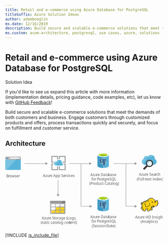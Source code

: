 ```yaml
---
title: Retail and e-commerce using Azure Database for PostgreSQL
titleSuffix: Azure Solution Ideas
author: adamboeglin
ms.date: 12/16/2019
description: Build secure and scalable e-commerce solutions that meet the demands of both customers and business. Engage customers through customized products and offers, process transactions quickly and securely, and focus on fulfillment and customer service.
ms.custom: acom-architecture, postgresql, use cases, azure, solutions
---
```

# Retail and e-commerce using Azure Database for PostgreSQL

<div class="alert">
    <p class="alert-title">
        <span class="icon is-left" aria-hidden="true">
            <span class="icon docon docon-lightbulb" role="presentation"></span>
        </span>Solution Idea</p>
    <p>If you'd like to see us expand this article with more information (implementation details, pricing guidance, code examples, etc), let us know with <a href="#feedback">GitHub Feedback</a>!</p>
</div>

Build secure and scalable e-commerce solutions that meet the demands of both customers and business. Engage customers through customized products and offers, process transactions quickly and securely, and focus on fulfillment and customer service. 

## Architecture

<svg class="architecture-diagram" aria-labelledby="retail-and-ecommerce-using-azure-database-for-postgresql" height="285.39" viewbox="0 0 595.565 285.39" width="595.565" xmlns="http://www.w3.org/2000/svg">
    <text fill="#5b5b5b" font-family="SegoeUI, Segoe UI" font-size="14" transform="translate(3.797 91.785)">
        B<tspan letter-spacing="-.013em" x="8.025" y="0">r</tspan><tspan x="12.708" y="0">owser</tspan>
    </text>
    <path d="M0 61.653A2.354 2.354 0 002.347 64h53.991a2.354 2.354 0 002.347-2.347V24.915H0z" fill="#59b4d9"/>
    <path d="M56.338 14H2.347A2.354 2.354 0 000 16.347v8.92h58.685v-8.92A2.354 2.354 0 0056.338 14" fill="#a0a1a2"/>
    <path d="M2.347 14A2.354 2.354 0 000 16.347v45.306A2.354 2.354 0 002.347 64H4.93l46.244-50z" fill="#fff" opacity=".2" style="isolation:isolate"/>
    <path fill="#fff" d="M17.305 17.181h38.371v4.514H17.305z"/>
    <circle cx="7.9" cy="19.814" fill="#3999c6" r="2.633"/>
    <text fill="#5b5b5b" font-family="SegoeUI, Segoe UI" font-size="14" transform="translate(321.778 87.285)">
        Azu<tspan letter-spacing="-.013em" x="23.283" y="0">r</tspan><tspan x="27.966" y="0">e Data</tspan><tspan letter-spacing="-.013em" x="67.929" y="0">b</tspan><tspan x="75.975" y="0">ase </tspan><tspan x="3.989" y="16.8">for </tspan><tspan letter-spacing="-.037em" x="25.276" y="16.8">P</tspan><tspan x="32.597" y="16.8">os</tspan><tspan letter-spacing="-.008em" x="46.741" y="16.8">t</tspan><tspan x="51.375" y="16.8">g</tspan><tspan letter-spacing="-.013em" x="59.62" y="16.8">r</tspan><tspan x="64.302" y="16.8">eSQL</tspan><tspan x="-3.845" y="33.6">(P</tspan><tspan letter-spacing="-.013em" x="8.22" y="33.6">r</tspan><tspan x="12.903" y="33.6">oduct Catalog)</tspan>
    </text>
    <text fill="#5b5b5b" font-family="SegoeUI, Segoe UI" font-size="14" transform="translate(321.778 247.285)">
        Azu<tspan letter-spacing="-.013em" x="23.283" y="0">r</tspan><tspan x="27.966" y="0">e Data</tspan><tspan letter-spacing="-.013em" x="67.929" y="0">b</tspan><tspan x="75.975" y="0">ase </tspan><tspan x="3.989" y="16.8">for </tspan><tspan letter-spacing="-.037em" x="25.276" y="16.8">P</tspan><tspan x="32.597" y="16.8">os</tspan><tspan letter-spacing="-.008em" x="46.741" y="16.8">t</tspan><tspan x="51.375" y="16.8">g</tspan><tspan letter-spacing="-.013em" x="59.62" y="16.8">r</tspan><tspan x="64.302" y="16.8">eSQL</tspan><tspan x="5.472" y="33.6">(Session </tspan><tspan letter-spacing="-.032em" x="59.688" y="33.6">S</tspan><tspan x="66.674" y="33.6">ta</tspan><tspan letter-spacing="-.008em" x="78.542" y="33.6">t</tspan><tspan x="83.176" y="33.6">e)</tspan>
    </text>
    <text fill="#5b5b5b" font-family="SegoeUI, Segoe UI" font-size="14" transform="translate(142.145 90.785)">
        Azu<tspan letter-spacing="-.013em" x="23.283" y="0">r</tspan><tspan x="27.966" y="0">e App Se</tspan><tspan letter-spacing=".04em" x="83.207" y="0">r</tspan><tspan x="88.635" y="0">vices</tspan>
    </text>
    <text fill="#5b5b5b" font-family="SegoeUI, Segoe UI" font-size="14" transform="translate(505.337 86.785)">
        Azu<tspan letter-spacing="-.013em" x="23.283" y="0">r</tspan><tspan x="27.966" y="0">e Sea</tspan><tspan letter-spacing="-.013em" x="61.004" y="0">r</tspan><tspan x="65.687" y="0">ch</tspan><tspan x="-7.889" y="16.8">(Full-</tspan><tspan letter-spacing="-.008em" x="23.475" y="16.8">t</tspan><tspan x="28.109" y="16.8">ext index)</tspan>
    </text>
    <text fill="#5b5b5b" font-family="SegoeUI, Segoe UI" font-size="14" transform="translate(138.088 251.785)">
        Azu<tspan letter-spacing="-.013em" x="23.283" y="0">r</tspan><tspan x="27.966" y="0">e </tspan><tspan letter-spacing="-.032em" x="39.122" y="0">S</tspan><tspan letter-spacing="-.008em" x="46.108" y="0">t</tspan><tspan x="50.743" y="0">orage (Logs,</tspan><tspan x="-5.12" y="16.8">static catalog con</tspan><tspan letter-spacing="-.008em" x="102.847" y="16.8">t</tspan><tspan x="107.481" y="16.8">ent)</tspan>
    </text>
    <path fill="none" stroke="#969696" stroke-miterlimit="10" stroke-width="1.5" d="M319.54 40.03h-77.265"/>
    <path fill="#969696" d="M318.008 34.794l9.067 5.236-9.067 5.236V34.794z"/>
    <path fill="none" stroke="#969696" stroke-miterlimit="10" stroke-width="1.5" d="M153.54 40.03H72.275"/>
    <path fill="#969696" d="M152.008 34.794l9.067 5.236-9.067 5.236V34.794z"/>
    <path d="M196.051 61.22h-17.928V43.4h3.672a9.513 9.513 0 01-.648-3.564v-.216h-6.8V65h25.488V49.88h-3.78zM221.323 43.4h3.24v17.928h-17.928v-11.34h-3.78V65h25.488V39.62h-7.992a7.609 7.609 0 01.972 3.564zM178.123 32.6V14.78h17.928v10.368a10.021 10.021 0 013.78-1.728V11h-25.488v25.38h7.344a10.249 10.249 0 012.376-3.672l-5.94-.108zM206.635 22.988V14.78h17.928v17.928h-7.884a13.1 13.1 0 01.54 3.672v.108h11.124V11h-25.488v11.772c.324 0 .54-.108.864-.108a26.751 26.751 0 012.916.324z" fill="#a0a1a2"/>
    <path d="M218.407 43.076a3.987 3.987 0 00-4-4h-.54a11.741 11.741 0 00.432-2.808 10.628 10.628 0 00-20.736-3.348 8.425 8.425 0 00-2.376-.432 7.345 7.345 0 000 14.688h23.544a4.107 4.107 0 003.672-4.1" fill="#59b4d9"/>
    <path d="M195.079 47.18a7.341 7.341 0 013.564-12.312 5.967 5.967 0 012.376-.108 10.713 10.713 0 015.94-8.64 10.181 10.181 0 00-3.24-.54 10.57 10.57 0 00-10.044 7.344 8.425 8.425 0 00-2.376-.432 7.345 7.345 0 000 14.688h3.78z" fill="#fff" opacity=".2" style="isolation:isolate"/>
    <path d="M169.343 228.5a2.131 2.131 0 002.2 2.2h53.592a2.131 2.131 0 002.2-2.2v-38.4h-58z" fill="#a0a1a2"/>
    <path d="M225.139 181.292h-53.592a2.131 2.131 0 00-2.2 2.2v6.612h58V183.5a2.131 2.131 0 00-2.2-2.2" fill="#7a7a7a"/>
    <path fill="#fff" d="M191.151 193.936h14.616v8.816h-14.616z"/>
    <path fill="#fcd116" d="M191.151 205.884h14.616v8.816h-14.616zM208.551 205.884h14.616v8.816h-14.616z"/>
    <path fill="#fff" d="M208.551 193.936h14.616v8.816h-14.616zM173.751 193.936h14.616v8.816h-14.616zM173.751 205.884h14.616v8.816h-14.616z"/>
    <path fill="#fcd116" d="M173.751 217.716h14.616v8.816h-14.616zM191.151 217.716h14.616v8.816h-14.616zM208.551 217.716h14.616v8.816h-14.616z"/>
    <path d="M171.547 181.292a2.37 2.37 0 00-2.2 2.2V228.5a2.37 2.37 0 002.2 2.2h2.436l45.936-49.416z" fill="#fff" opacity=".2" style="isolation:isolate"/>
    <path d="M565.623 22.9c0-.448.112-1.008.112-1.456a14.413 14.413 0 00-14.56-14.336 14.135 14.135 0 00-11.76 5.824 10.426 10.426 0 00-5.824-1.68 10.971 10.971 0 00-10.976 10.868v.9c-4.032 2.128-6.272 5.6-6.272 9.856 0 6.72 5.488 11.984 12.544 11.984H559.8c7.056 0 12.544-5.264 12.544-11.984a10.625 10.625 0 00-6.721-9.976z" fill="#59b4d9"/>
    <path d="M524.183 38.36c0-4.592 2.352-8.176 6.72-10.416v-.9a11.754 11.754 0 0117.808-9.856 15.487 15.487 0 0112.544-6.384A15.172 15.172 0 00551.175 7a14.535 14.535 0 00-11.76 5.936 10.426 10.426 0 00-5.824-1.68 10.971 10.971 0 00-10.976 10.864v.9c-4.032 2.128-6.272 5.6-6.272 9.856a11.877 11.877 0 009.408 11.648 12.584 12.584 0 01-1.568-6.164z" fill="#fff" opacity=".2" style="isolation:isolate"/>
    <path d="M554.759 41.72a9.692 9.692 0 01-9.408 7.392 8.526 8.526 0 01-2.351-.336 10.058 10.058 0 01-3.136-1.456 10.293 10.293 0 01-2.464-2.464 9.8 9.8 0 01-1.456-7.728 9.692 9.692 0 019.408-7.392 8.526 8.526 0 012.352.336 9.758 9.758 0 015.936 4.368 9.232 9.232 0 011.12 7.28" fill="#fff"/>
    <path d="M554.759 41.72a9.692 9.692 0 01-9.408 7.392 8.526 8.526 0 01-2.351-.336 10.058 10.058 0 01-3.136-1.456 10.293 10.293 0 01-2.464-2.464 9.8 9.8 0 01-1.456-7.728 9.692 9.692 0 019.408-7.392 8.526 8.526 0 012.352.336 9.758 9.758 0 015.936 4.368 9.232 9.232 0 011.12 7.28" fill="#59b4d9" opacity=".1" style="isolation:isolate"/>
    <path d="M550.615 31.3a9.5 9.5 0 00-2.912-1.232 8.526 8.526 0 00-2.352-.336 9.692 9.692 0 00-9.408 7.392 9.3 9.3 0 001.456 7.728 7.847 7.847 0 00.9 1.12A25.051 25.051 0 01550.615 31.3" fill="#59b4d9" opacity=".3" style="isolation:isolate"/>
    <path d="M557.223 32.312a13.834 13.834 0 00-8.512-6.272 17.291 17.291 0 00-3.36-.448 13.892 13.892 0 00-13.44 10.528 13.553 13.553 0 001.456 10.192l-10.528 10.64a3.654 3.654 0 000 5.04 3.8 3.8 0 005.152 0l10.528-10.64a14.179 14.179 0 003.584 1.456 17.291 17.291 0 003.36.448A13.892 13.892 0 00558.9 42.728a14.127 14.127 0 00-1.677-10.416zm-2.464 9.408a9.692 9.692 0 01-9.408 7.392 8.526 8.526 0 01-2.351-.336 10.058 10.058 0 01-3.136-1.456 10.293 10.293 0 01-2.464-2.464 9.8 9.8 0 01-1.456-7.728 9.692 9.692 0 019.408-7.392 8.526 8.526 0 012.352.336 9.758 9.758 0 015.936 4.368 9.3 9.3 0 011.119 7.28z" fill="#3e3e3e"/>
    <path d="M537.511 50.792a13.635 13.635 0 01-3.584-3.584c-.224-.336-.336-.56-.56-.9l-.9 1.008-.112.112a2.343 2.343 0 00.448.672 16.758 16.758 0 003.92 4.032 2.676 2.676 0 00.784.336l1.008-1.008c-.444-.332-.668-.444-1.004-.668z" fill="#1e1e1e" opacity=".5" style="isolation:isolate"/>
    <path fill="#fcd116" d="M534.788 181.474l-4.625.793-4.097 1.85-3.568 2.247-3.436 4.097-1.85 1.982-1.851.661-.528-1.189.925-1.19.132-1.718h.661l.528.529-.132-1.718-.66-.529v-.661l-1.586.925-1.586 1.718-.264 1.586.66 1.322.529 2.114 1.189.529h1.322l1.189-.793-.793 4.097.793 4.493-.925 2.114-2.775 3.04.396 1.982 1.454 2.115 2.511 1.718 1.454.264h1.453l-.925 3.965 3.436 1.453 4.361.529 1.454-1.057.132-2.511 1.718-2.775.132-2.247 3.965.397 3.7-.397-3.7 2.247.661 2.643 2.246 3.7 2.379.925 1.718-.661.793-1.585 3.833-2.908.793.661 5.947.264 1.189-1.057.132-1.718-.396-.661-.265-4.625-1.982-3.965.264-1.85 1.19.661 3.436 3.171 1.586.133 1.85-.793 1.85-1.322.925-3.039 5.286.396 3.304-1.321 2.643-2.379 1.85-3.568.529-4.229-.397-4.758-1.057-4.361-1.057-1.454-1.454-.396-2.511 2.775-2.246.793-1.983-3.304-1.982-1.85-1.189-.661-4.229-3.7-3.568-1.85-3.436-.265-4.097.661-3.568 1.322-2.379 1.982-1.983 2.379-1.982.528-3.436 3.304z"/>
    <path fill="#1e1e1e" d="M516.947 197.461l.529.661.132-.793h-.396l-.265.132z"/>
    <path d="M577.738 185.307a14.653 14.653 0 00-1.586-5.286c-.132-.132-.264-.4-.4-.529a5.457 5.457 0 00-1.454-.925 1.96 1.96 0 00-1.718 0c-.132.132-.264.132-.4.264a7.33 7.33 0 00-.793 1.057 9.318 9.318 0 01-.925 1.189 5.128 5.128 0 01-1.454.793 5.128 5.128 0 00-.793-1.454 12.4 12.4 0 00-1.189-1.586l-1.057-1.057-1.189-.793a29.418 29.418 0 01-3.172-2.511c-.4-.4-.925-.793-1.322-1.189a11.711 11.711 0 00-7-3.04 19.132 19.132 0 00-7.929 1.718 13.93 13.93 0 00-3.436 2.114 18.967 18.967 0 00-2.511 2.907 3.91 3.91 0 00-1.322.264 4.69 4.69 0 00-1.586 1.057 8.55 8.55 0 01-1.189 1.057l-1.057 1.057a28.952 28.952 0 00-6.872 1.718 19.8 19.8 0 00-5.683 3.436 9.936 9.936 0 00-1.982 2.114 21.524 21.524 0 00-1.454 2.247l-1.189 1.189a2.742 2.742 0 01-1.322.793 1.023 1.023 0 01-.4.132v-.132a3.389 3.389 0 00.793-2.511c.132.132.132.264.264.4s.132.264.264.4l.264-.264.4.132a5.542 5.542 0 00.132-2.114 1.816 1.816 0 00-.661-1.057c0-.132.132-.132.132-.264a1.91 1.91 0 00.264-.925l-.264-.132.264.132.4-.264-.529.132a8.585 8.585 0 00-3.568 2.247 5.868 5.868 0 00-1.057 1.454 2.949 2.949 0 00-.4 1.718 3.97 3.97 0 00.793 1.454 8.422 8.422 0 00.264.925 1.878 1.878 0 01.264.793 2.746 2.746 0 001.454 1.322 3.221 3.221 0 001.586 0c-.132.661-.132 1.322-.264 1.982a27.663 27.663 0 00.132 3.172 1.676 1.676 0 00.132.793c0 .264.132.529.132.793a1.878 1.878 0 00-.264.793 5.523 5.523 0 01-.529 1.322l-1.057 1.057-.925.925-.264.264a1.625 1.625 0 00-.661 1.85 18.821 18.821 0 00.661 2.114 8.032 8.032 0 001.322 1.85 14.113 14.113 0 003.3 2.114 3.92 3.92 0 002.114.264c0 .132 0 .264-.132.264a6.443 6.443 0 00-.4.925c-.793 1.85 0 2.775 1.322 3.3a12.99 12.99 0 002.114.661c.132 0 .264.132.529.132a19.751 19.751 0 003.7.793c1.454.132 2.775-.264 3.172-1.586a5.816 5.816 0 00.264-1.322v-1.189a7.076 7.076 0 01.925-1.586c0-.132.132-.132.132-.264.264-.529.529-.793.529-1.189v-1.586a15.994 15.994 0 002.511.132h1.322c-.132 0-.264.132-.4.132a.129.129 0 00-.132.132c-1.189.529-1.189 1.718-.793 2.775a6.285 6.285 0 001.454 2.643 10.365 10.365 0 002.643 3.04c1.057.661 2.247.661 3.832-.132a2.746 2.746 0 001.322-1.454c.132-.132.264-.4.4-.529a19.778 19.778 0 011.982-1.586 5.6 5.6 0 01.925-.661 4.4 4.4 0 00.793.4 4.955 4.955 0 001.454.132h3.436a3.823 3.823 0 002.247-.4 2.286 2.286 0 001.057-1.982v-1.057a1.757 1.757 0 00-.4-.925v-2.907a6.633 6.633 0 00-.264-1.586 6.442 6.442 0 00-.529-1.454c-.132-.4-.264-.661-.4-1.057l-.264.132.264-.132a8.084 8.084 0 00-.661-1.586v-.4l.529.529.793.793a9.1 9.1 0 001.718 1.454 3.19 3.19 0 002.247.529 5.239 5.239 0 002.907-1.057 6.459 6.459 0 001.85-2.379c.132-.264.132-.529.264-.793 0-.264.132-.4.132-.661a15.132 15.132 0 004.229.132 11.72 11.72 0 003.832-1.057 9.717 9.717 0 003.832-3.832 14.938 14.938 0 001.85-5.947c-.112-1.584-.244-3.963-.641-6.209zM557.915 201.3c-.4 1.322-1.057 3.568.793 3.965a2.354 2.354 0 001.982-.4 3.724 3.724 0 01-1.718 0 1.159 1.159 0 01-.925-.793c.132.132.4.132.925.264 1.322.264 2.643-.264 2.907-1.322a13.663 13.663 0 01.4-1.586 8.422 8.422 0 00.925.264c-.132.529-.4 1.057-.529 1.718a3.737 3.737 0 01-3.7 2.511c-1.454 0-2.247-.925-3.3-1.718-.661-.529-1.322-1.189-1.982-1.718a14.62 14.62 0 01-4.758-2.379 9.045 9.045 0 003.568 2.775 34.584 34.584 0 01-1.718 6.343c-.264 1.057-2.775 5.154-3.568 5.55-.529.264-3.568 2.907-4.229 3.3a5.93 5.93 0 01-1.454 1.718c-1.982 1.057-3.3-.925-4.361-2.643-.529-.793-1.85-3.04-.661-3.7 1.057-.529 1.718-1.057 2.907-1.718a4.016 4.016 0 00.661.925c0-.4-.132-.661-.132-1.057a3.772 3.772 0 010-1.718c0-.529.132-1.189.132-1.718-.132.661-.529 1.189-.661 1.85a1.191 1.191 0 00-.132.661 21.353 21.353 0 01-7.665.132c-.132-.925-.4-1.982-.529-2.643v4.237a3.008 3.008 0 01-.529 2.114c-.4.793-.661.925-1.322 2.247a11.368 11.368 0 01-.132 2.114c-.4 1.322-3.965.264-4.89 0-1.189-.264-3.568-.793-3.04-2.379a19.168 19.168 0 001.189-4.758 25.648 25.648 0 01-4.493-11.1 13.782 13.782 0 01.529-6.476 17.58 17.58 0 014.625-7.268c3.04-2.643 5.815-3.7 10.308-4.361-1.057 1.189-2.114 2.511-3.3 3.832a20.478 20.478 0 00-2.643 4.229c-1.057 2.114-1.057 2.907.4 4.625 1.189 1.586 1.85 2.247 2.247 3.832a8.559 8.559 0 00-.661 2.775c1.454 1.586 2.511 2.643 3.832 2.907a5.118 5.118 0 003.7-.4c2.643-1.322 5.154-3.172 8.194-3.3 1.454-3.436 1.322-6.343.529-9.779a58.531 58.531 0 01-.793-6.74 17.227 17.227 0 00-.264 6.872c.529 2.907.925 6.079-.529 8.59-2.775.264-5.154 1.85-7.665 3.172a4.364 4.364 0 01-3.172.264c-.793-.132-1.454-.793-2.643-2.114a6.139 6.139 0 01.793-3.04 57.631 57.631 0 013.172-5.418c-1.322 1.718-2.643 3.172-3.7 4.758a12.324 12.324 0 00-1.982-3.172 2.784 2.784 0 01-.4-3.436 14.2 14.2 0 012.643-4.229c2.114-2.379 4.1-4.89 6.476-7.268a5.035 5.035 0 013.428-1.455c1.586-.264 3.04-.529 4.625-.925a26.978 26.978 0 01-4.493.4c1.454-1.85 2.247-2.907 4.625-3.965 5.815-2.511 9.515-2.775 14.008 1.057a31.639 31.639 0 003.436 2.775 5.816 5.816 0 00-1.322.264 5.038 5.038 0 011.982.132c.132.132.4.264.529.4a5.381 5.381 0 011.85 1.586 17.5 17.5 0 011.586 2.643c-.264-.132-.529-.132-.793-.264a.8.8 0 00-.529-.132 1.589 1.589 0 00-1.057.264 4.306 4.306 0 01-1.718.529 1.459 1.459 0 001.057 0h.132c-.132.132-.132.4-.264.661a2.249 2.249 0 00.132.925c0 .132.132.132.132.264-.264.132-.4.132-.661.264a12.736 12.736 0 013.172 0c.132.4.132.661.264 1.057h-.4a1.808 1.808 0 00-1.85-.132c-2.247.529-1.718 1.85-2.775 3.832 1.057-1.322 1.057-2.775 2.775-3.172.4-.132.661-.264.925-.132a2.593 2.593 0 00-1.189 1.189c-.529 1.454-.132 2.511-.793 3.832.661-1.189.661-2.247 1.322-3.568.264-.4 1.057-1.189 1.454-1.189h.4a12.866 12.866 0 01.132 2.114 57.563 57.563 0 01-.529 3.568 9.474 9.474 0 001.189-3.568 10 10 0 000-3.965c-.4-1.85 1.454-1.454 2.511-2.379.793-.661 1.322-1.586 1.982-2.247s1.85.264 2.114 1.057a26.308 26.308 0 011.454 10.572c-.4 3.3-1.982 7-4.89 8.59-3.7 2.114-8.194.793-11.894-.4a9.44 9.44 0 01-1.982-1.057 2.969 2.969 0 01.266 2.382zm-3.3 13.348c-.132 1.322-.529 1.454-1.85 1.454a27.623 27.623 0 01-3.3-.132 7.179 7.179 0 01-1.465-.27c1.189-.925 3.3-4.625 3.7-5.947s.925-2.511 1.189-3.832a7.451 7.451 0 00.529 1.586 7.821 7.821 0 01.661 2.511 25.464 25.464 0 00.132 3.172 2.045 2.045 0 01.4 1.455zm-38.589-27.488a2.109 2.109 0 00-.4 1.057c-.4 1.454.132 2.775-1.189 3.832.661 1.189.529 1.718 1.982 1.189a5.457 5.457 0 001.454-.925c-.132.529-.4 1.057-.529 1.586 0 .132 0 .132-.132.264-1.057.4-2.379.661-2.907-.4a6.543 6.543 0 01-.529-1.718c-1.718-1.716.793-4.095 2.246-4.888zm.132 1.586a.8.8 0 01.132-.529c0-.132 0-.132.132-.264.4.264.4.529.529 1.057-.268-.267-.532-.399-.797-.267zm1.322 15.462a31.234 31.234 0 003.568 7.665 9.105 9.105 0 01-.4 1.057c-1.057 1.454-3.7-.661-4.493-1.454a5.346 5.346 0 01-1.586-2.907c-.132-.661 0-.661.529-1.189l1.982-1.982zm50.347-21.808c0 .132.132.264.132.4l-.132.132c-.132-.132-.264-.4-.4-.529zm-49.161 8.061zm-2.114-3.172zm-3.3 5.022zm18.5 19.427zm32.246-9.779zm11.894-4.493z" fill="#1e1e1e"/>
    <path d="M560.558 185.835a13.744 13.744 0 00-1.982.264c0-.264-.132-.4-.132-.661a1.876 1.876 0 00-1.189-1.057c.4-.264.925-.529 1.322-.793-1.057.529-2.247.4-3.172.925-.793.529-1.85 2.247-2.643 2.907a11.024 11.024 0 001.586-1.057 2.45 2.45 0 00.264.925 2.082 2.082 0 00.925.925 4.134 4.134 0 00-.661 1.322 11.547 11.547 0 015.682-3.7zM551.043 183.853a5.216 5.216 0 013.3-4.1c-3.168.796-3.696 2.118-3.3 4.1zM556.2 198.919c-.132.4-.132 1.057-.264 1.454a5.72 5.72 0 01.661-1.586c.264-.529.4-.529.925-.793a12.28 12.28 0 001.322-.661c-.4 0-1.057.264-1.454.264-.929.132-1.061.397-1.19 1.322zM539.281 181.078c-1.189 1.189-2.247 5.022-2.643 6.608.529-1.322 1.982-4.89 3.04-5.815a2.765 2.765 0 01.793-.529c-.793 1.322-.661 1.586-.4 3.3a6.977 6.977 0 011.85-3.832c1.057-.264 2.114-.661 3.3-1.057-1.322.132-2.511.264-3.832.4-1.183.264-1.447.264-2.108.925z" fill="#1e1e1e"/>
    <path d="M555.008 187.818a.887.887 0 011.586-.793v.132a8.551 8.551 0 00-1.189 1.057.422.422 0 01-.4-.4" fill="#fffacb"/>
    <text fill="#5b5b5b" font-family="SegoeUI, Segoe UI" font-size="14" transform="translate(490.961 247.657)">
        Azu<tspan letter-spacing="-.013em" x="23.283" y="0">r</tspan><tspan x="27.966" y="0">e HD Insight</tspan><tspan x="20.665" y="16.8">(Anal</tspan><tspan letter-spacing=".003em" x="52.356" y="16.8">y</tspan><tspan x="59.172" y="16.8">tics)</tspan>
    </text>
    <path fill="none" stroke="#969696" stroke-miterlimit="10" stroke-width="1.5" d="M286.343 40v162h34.465"/>
    <path fill="#969696" d="M319.276 207.236l9.067-5.236-9.067-5.236v10.472z"/>
    <path fill="none" stroke="#969696" stroke-miterlimit="10" stroke-width="1.5" d="M456.343 40v162h34.465"/>
    <path fill="#969696" d="M489.276 207.236l9.067-5.236-9.067-5.236v10.472z"/>
    <path fill="none" stroke="#969696" stroke-miterlimit="10" stroke-width="1.5" d="M490.54 40.03h-81.265"/>
    <path fill="#969696" d="M489.008 34.794l9.067 5.236-9.067 5.236V34.794z"/>
    <path fill="none" stroke="#969696" stroke-miterlimit="10" stroke-width="1.5" d="M199.675 157.895V102.63"/>
    <path fill="#969696" d="M204.91 156.363l-5.235 9.067-5.236-9.067h10.471z"/>
    <path d="M348.665 7.418v41.411c0 4.359 9.738 7.8 21.678 7.8V7.418z" fill="#3998c5"/>
    <path d="M370.343 56.48h.34c11.867 0 21.338-3.431 21.338-7.777V7.418h-21.678z" fill="#59b3d8"/>
    <path d="M391.682 7.8c0 4.246-9.636 7.8-21.451 7.8s-21.566-3.556-21.566-7.8S358.3 0 370.116 0s21.566 3.556 21.566 7.8" fill="#fff"/>
    <path d="M387.318 7.341c0 2.868-7.685 5.162-17.092 5.162s-17.2-2.293-17.2-5.162 7.685-5.162 17.092-5.162 17.2 2.294 17.2 5.162" fill="#7fb900"/>
    <path d="M383.651 10.438c2.294-.912 3.556-1.95 3.556-3.1 0-2.868-7.685-5.162-17.092-5.162s-17.092 2.294-17.092 5.162c0 1.147 1.376 2.294 3.556 3.1 3.1-1.262 8.029-1.95 13.536-1.95a41.81 41.81 0 0113.536 1.95" fill="#b7d332"/>
    <path d="M382.261 38.559c-3.414.7-3.649-.456-3.649-.456 3.6-5.349 5.112-12.138 3.811-13.8-3.547-4.532-9.692-2.389-9.79-2.333l-.033.006a12.176 12.176 0 00-2.28-.237 5.628 5.628 0 00-3.605 1.079s-10.955-4.513-10.446 5.674c.114 2.166 3.107 16.4 6.683 12.1 1.307-1.572 2.57-2.9 2.57-2.9a3.316 3.316 0 002.166.553l.062-.051a2.387 2.387 0 00.025.613c-.921 1.026-.651 1.21-2.493 1.589-1.863.384-.767 1.067-.055 1.246a3.786 3.786 0 004.226-1.368l-.055.217a6.157 6.157 0 01.57 3.326 9.172 9.172 0 00.213 3.206c.284.773.57 2.514 2.989 2a3.571 3.571 0 003.217-3.431c.1-1.331.342-1.14.352-2.326l.188-.563c.217-1.806.034-2.389 1.279-2.117l.3.026a6.9 6.9 0 002.823-.475c1.518-.7 2.417-1.88.921-1.571z" fill="#336790"/>
    <path d="M367.85 29.623a1.453 1.453 0 00-.494-.154 1.058 1.058 0 00-.727.1.265.265 0 00-.114.177c-.032.228.307.657.731.716a.78.78 0 00.1.007.8.8 0 00.723-.464l.011-.04c.02-.071.001-.215-.23-.342zM377.284 29.267a1.356 1.356 0 00-.49-.01c-.355.051-.7.21-.669.42l.006.021a.723.723 0 00.659.423.74.74 0 00.093-.006.864.864 0 00.486-.267.555.555 0 00.184-.371c-.018-.098-.114-.177-.269-.21z" fill="#fff"/>
    <path d="M383.293 38.515c-.164-.5-.883-.353-1.119-.3-2.4.5-3.079.007-3.219-.131a28.037 28.037 0 003.721-8.365c.665-2.66.652-4.771-.029-5.641a7.776 7.776 0 00-6.043-2.987 11.694 11.694 0 00-4.042.539l-.029.007-.046.016-.041.016a9.41 9.41 0 00-2.14-.278 6.073 6.073 0 00-3.619 1.026 15.831 15.831 0 00-3.461-.87 7.157 7.157 0 00-5.116.921c-1.586 1.125-2.322 3.147-2.179 6.007.07 1.349 2.043 12.093 5.141 13.127a1.893 1.893 0 002.1-.835 56.095 56.095 0 012.394-2.7 3.779 3.779 0 001.8.479 1.619 1.619 0 00.015.19 7.245 7.245 0 00-.325.4c-.414.527-.512.651-1.854.928-.544.114-1.268.324-1.279.863s.746.878 1.193.989a4.075 4.075 0 004.154-1.006 27.674 27.674 0 00.4 6.385 2.973 2.973 0 002.855 2.2 4.586 4.586 0 00.953-.108A3.611 3.611 0 00376.8 46c.2-1.14.539-3.912.684-5.307a3.518 3.518 0 001.279.194 7.076 7.076 0 002.686-.506c.851-.407 2.051-1.23 1.844-1.866zM377.188 40c-.059.779-.509 4.531-.743 5.892a3.017 3.017 0 01-2.836 2.872 2.4 2.4 0 01-3.04-1.51q-.033-.1-.058-.2a33.7 33.7 0 01-.331-7.441.3.3 0 00-.032-.139 1.608 1.608 0 00-.058-.285 1.568 1.568 0 00-.77-.933l-.038-.019a1.14 1.14 0 00-.993-.059 8.076 8.076 0 01.409-1.3l.064-.171c.073-.2.161-.391.255-.607.5-1.117 1.19-2.645.441-6.107a2.106 2.106 0 00-2.421-1.735q-.063.01-.125.025a6.209 6.209 0 00-2.408.859 9.229 9.229 0 012.115-5.633 5.223 5.223 0 013.939-1.482 8.125 8.125 0 015.929 2.589 9.613 9.613 0 012.166 3.558c-1.627-.195-2.721.1-3.259.865-1.14 1.637.665 4.881 1.535 6.441.148.266.3.54.35.657a5.764 5.764 0 00.921 1.463 3.114 3.114 0 01.307.424l-.074.021c-.461.124-1.322.366-1.244 1.945zm-15.973.844c-1.02-.336-2.152-2.385-3.188-5.757a36.834 36.834 0 01-1.444-6.588c-.129-2.588.5-4.395 1.882-5.371a5.59 5.59 0 013.257-.876 14.088 14.088 0 014.25.772 2.63 2.63 0 00-.2.18c-2.368 2.39-2.284 6.494-2.28 6.666v.02a19.726 19.726 0 01-.069 3.839 4.221 4.221 0 001.112 3.534 3.679 3.679 0 00.378.336 58.987 58.987 0 00-2.309 2.615c-.48.574-.937.779-1.393.628zm3.423-7a20.524 20.524 0 00.08-3.939 4.8 4.8 0 013.193-1 1.382 1.382 0 011.162 1.209c.7 3.26.092 4.622-.4 5.718-.095.211-.193.429-.274.644l-.064.171a10.027 10.027 0 00-.412 1.265 3.1 3.1 0 01-2.327-.99 3.678 3.678 0 01-.957-3.084zm3.347 5.14a.307.307 0 00.03-.038.523.523 0 01.7-.169l.051.026a.959.959 0 01.416 1.254 3.479 3.479 0 01-3.893 1.254 1.674 1.674 0 01-.729-.358 1.746 1.746 0 01.767-.276c1.5-.307 1.71-.509 2.22-1.154.114-.146.255-.325.445-.536zm9.612-3.093c-.059-.145-.192-.381-.374-.709l-.008-.014c-.745-1.335-2.488-4.462-1.568-5.778a2.085 2.085 0 011.807-.656 7.5 7.5 0 01.987.074 8.153 8.153 0 01-.124 1.31 10.892 10.892 0 00-.148 1.387 10.416 10.416 0 00.114 1.571 5.552 5.552 0 01-.352 3.451 4.186 4.186 0 01-.333-.64zm4.156-5.685a31.493 31.493 0 01-3.267 7.253 4.028 4.028 0 00-.194-.251l-.073-.093-.021-.025a5.827 5.827 0 00.57-4.1 9.9 9.9 0 01-.1-1.467 10.483 10.483 0 01.143-1.316 7.952 7.952 0 00.13-1.6.523.523 0 00.017-.2 9.767 9.767 0 00-5.594-6.4c5.106-1.247 7.754 1.3 8.666 2.456.684.87.583 2.911-.273 5.746zm-3.408 8.438a1.837 1.837 0 00.228-.075 1.544 1.544 0 00.16.122 5.1 5.1 0 003.576.13 1.95 1.95 0 01.328-.043 4.073 4.073 0 01-1.444 1.026 5.6 5.6 0 01-3.561.263c-.062-.036-.075-.063-.076-.07-.064-1.108.371-1.23.8-1.349z" fill="#fff"/>
    <path d="M348.665 171.418v41.411c0 4.359 9.738 7.8 21.678 7.8v-49.211z" fill="#3998c5"/>
    <path d="M370.343 220.48h.34c11.867 0 21.338-3.431 21.338-7.777v-41.285h-21.678z" fill="#59b3d8"/>
    <path d="M391.682 171.8c0 4.246-9.636 7.8-21.451 7.8s-21.566-3.556-21.566-7.8 9.636-7.8 21.451-7.8 21.566 3.556 21.566 7.8" fill="#fff"/>
    <path d="M387.318 171.341c0 2.868-7.685 5.162-17.092 5.162s-17.2-2.293-17.2-5.162 7.685-5.162 17.092-5.162 17.2 2.294 17.2 5.162" fill="#7fb900"/>
    <path d="M383.651 174.438c2.294-.912 3.556-1.95 3.556-3.1 0-2.868-7.685-5.162-17.092-5.162s-17.092 2.294-17.092 5.162c0 1.147 1.376 2.294 3.556 3.1 3.1-1.262 8.029-1.95 13.536-1.95a41.81 41.81 0 0113.536 1.95" fill="#b7d332"/>
    <path d="M382.261 202.559c-3.414.7-3.649-.456-3.649-.456 3.6-5.349 5.112-12.138 3.811-13.8-3.547-4.532-9.692-2.389-9.79-2.333l-.033.006a12.176 12.176 0 00-2.28-.237 5.628 5.628 0 00-3.605 1.079s-10.955-4.513-10.446 5.674c.114 2.166 3.107 16.4 6.683 12.1 1.307-1.572 2.57-2.9 2.57-2.9a3.316 3.316 0 002.166.553l.062-.051a2.387 2.387 0 00.025.613c-.921 1.026-.651 1.21-2.493 1.589-1.863.384-.767 1.067-.055 1.246a3.786 3.786 0 004.226-1.368l-.055.217a6.157 6.157 0 01.57 3.326 9.172 9.172 0 00.213 3.206c.284.773.57 2.514 2.989 2a3.571 3.571 0 003.217-3.431c.1-1.331.342-1.14.352-2.326l.188-.563c.217-1.806.034-2.389 1.279-2.117l.3.026a6.9 6.9 0 002.823-.475c1.518-.7 2.417-1.88.921-1.571z" fill="#336790"/>
    <path d="M367.85 193.623a1.453 1.453 0 00-.494-.154 1.058 1.058 0 00-.727.1.265.265 0 00-.114.177c-.032.228.307.657.731.716a.78.78 0 00.1.007.8.8 0 00.723-.464l.011-.04c.02-.071.001-.215-.23-.342zM377.284 193.267a1.356 1.356 0 00-.49-.01c-.355.051-.7.21-.669.42l.006.021a.723.723 0 00.659.423.74.74 0 00.093-.006.864.864 0 00.486-.267.555.555 0 00.184-.371c-.018-.098-.114-.177-.269-.21z" fill="#fff"/>
    <path d="M383.293 202.515c-.164-.5-.883-.353-1.119-.3-2.4.5-3.079.007-3.219-.131a28.037 28.037 0 003.721-8.365c.665-2.66.652-4.771-.029-5.641a7.776 7.776 0 00-6.043-2.987 11.694 11.694 0 00-4.042.539l-.029.007-.046.016-.041.016a9.41 9.41 0 00-2.14-.278 6.073 6.073 0 00-3.619 1.026 15.831 15.831 0 00-3.461-.87 7.157 7.157 0 00-5.116.921c-1.586 1.125-2.322 3.147-2.179 6.007.07 1.349 2.043 12.093 5.141 13.127a1.893 1.893 0 002.1-.835 56.095 56.095 0 012.394-2.7 3.779 3.779 0 001.8.479 1.619 1.619 0 00.015.19 7.245 7.245 0 00-.325.4c-.414.527-.512.651-1.854.928-.544.114-1.268.324-1.279.863s.746.878 1.193.989a4.075 4.075 0 004.154-1.006 27.674 27.674 0 00.4 6.385 2.973 2.973 0 002.855 2.2 4.586 4.586 0 00.953-.108A3.611 3.611 0 00376.8 210c.2-1.14.539-3.912.684-5.307a3.518 3.518 0 001.279.194 7.076 7.076 0 002.686-.506c.851-.407 2.051-1.23 1.844-1.866zm-6.1 1.482c-.059.779-.509 4.531-.743 5.892a3.017 3.017 0 01-2.836 2.872 2.4 2.4 0 01-3.04-1.51q-.033-.1-.058-.2a33.7 33.7 0 01-.331-7.441.3.3 0 00-.032-.139 1.608 1.608 0 00-.058-.285 1.568 1.568 0 00-.77-.933l-.038-.019a1.14 1.14 0 00-.993-.059 8.076 8.076 0 01.409-1.3l.064-.171c.073-.2.161-.391.255-.607.5-1.117 1.19-2.645.441-6.107a2.106 2.106 0 00-2.421-1.735q-.063.01-.125.025a6.209 6.209 0 00-2.408.859 9.229 9.229 0 012.115-5.633 5.223 5.223 0 013.939-1.482 8.125 8.125 0 015.929 2.589 9.613 9.613 0 012.166 3.558c-1.627-.195-2.721.1-3.259.865-1.14 1.637.665 4.881 1.535 6.441.148.266.3.54.35.657a5.764 5.764 0 00.918 1.474 3.114 3.114 0 01.307.424l-.074.021c-.461.124-1.322.366-1.244 1.945zm-15.973.844c-1.02-.336-2.152-2.385-3.188-5.757a36.834 36.834 0 01-1.444-6.588c-.129-2.588.5-4.395 1.882-5.371a5.59 5.59 0 013.257-.876 14.088 14.088 0 014.25.772 2.63 2.63 0 00-.2.18c-2.368 2.39-2.284 6.494-2.28 6.666v.02a19.726 19.726 0 01-.069 3.839 4.221 4.221 0 001.112 3.534 3.679 3.679 0 00.378.336 58.987 58.987 0 00-2.309 2.615c-.48.574-.937.779-1.393.628zm3.423-7a20.524 20.524 0 00.08-3.939 4.8 4.8 0 013.193-1 1.382 1.382 0 011.162 1.209c.7 3.26.092 4.622-.4 5.718-.095.211-.193.429-.274.644l-.064.171a10.027 10.027 0 00-.412 1.265 3.1 3.1 0 01-2.327-.99 3.678 3.678 0 01-.957-3.084zm3.347 5.14a.307.307 0 00.03-.038.523.523 0 01.7-.169l.051.026a.959.959 0 01.416 1.254 3.479 3.479 0 01-3.893 1.254 1.674 1.674 0 01-.729-.358 1.746 1.746 0 01.767-.276c1.5-.307 1.71-.509 2.22-1.154.114-.146.255-.325.445-.536zm9.612-3.093c-.059-.145-.192-.381-.374-.709l-.008-.014c-.745-1.335-2.488-4.462-1.568-5.778a2.085 2.085 0 011.807-.656 7.5 7.5 0 01.987.074 8.153 8.153 0 01-.124 1.31 10.892 10.892 0 00-.148 1.387 10.416 10.416 0 00.114 1.571 5.552 5.552 0 01-.352 3.451 4.186 4.186 0 01-.333-.64zm4.156-5.685a31.493 31.493 0 01-3.267 7.253 4.028 4.028 0 00-.194-.251l-.073-.093-.021-.025a5.827 5.827 0 00.57-4.1 9.9 9.9 0 01-.1-1.467 10.483 10.483 0 01.143-1.316 7.952 7.952 0 00.13-1.6.523.523 0 00.017-.2 9.767 9.767 0 00-5.594-6.4c5.106-1.247 7.754 1.3 8.666 2.456.684.87.583 2.911-.273 5.746zm-3.408 8.438a1.837 1.837 0 00.228-.075 1.544 1.544 0 00.16.122 5.1 5.1 0 003.576.13 1.95 1.95 0 01.328-.043 4.073 4.073 0 01-1.444 1.026 5.6 5.6 0 01-3.561.263c-.062-.036-.075-.063-.076-.07-.064-1.108.371-1.23.8-1.349z" fill="#fff"/>
</svg>

[!INCLUDE [js_include_file](../../_js/index.md)]
